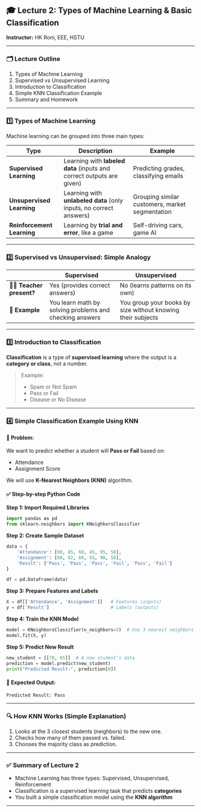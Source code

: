 ## 🎓 **Lecture 2: Types of Machine Learning & Basic Classification**


**Instructor:** HK Roni, EEE, HSTU

---

### 🗂️ **Lecture Outline**

1. Types of Machine Learning
2. Supervised vs Unsupervised Learning
3. Introduction to Classification
4. Simple KNN Classification Example
5. Summary and Homework

---

### 1️⃣ **Types of Machine Learning**

Machine learning can be grouped into three main types:

| Type                       | Description                                                           | Example                                         |
| -------------------------- | --------------------------------------------------------------------- | ----------------------------------------------- |
| **Supervised Learning**    | Learning with **labeled data** (inputs and correct outputs are given) | Predicting grades, classifying emails           |
| **Unsupervised Learning**  | Learning with **unlabeled data** (only inputs, no correct answers)    | Grouping similar customers, market segmentation |
| **Reinforcement Learning** | Learning by **trial and error**, like a game                          | Self-driving cars, game AI                      |

---

### 2️⃣ **Supervised vs Unsupervised: Simple Analogy**

|                            | Supervised                                              | Unsupervised                                                |
| -------------------------- | ------------------------------------------------------- | ----------------------------------------------------------- |
| 👩‍🏫 **Teacher present?** | Yes (provides correct answers)                          | No (learns patterns on its own)                             |
| 📘 **Example**             | You learn math by solving problems and checking answers | You group your books by size without knowing their subjects |

---

### 3️⃣ **Introduction to Classification**

**Classification** is a type of **supervised learning** where the output is a **category or class**, not a number.

> Example:
>
> * Spam or Not Spam
> * Pass or Fail
> * Disease or No Disease

---

### 4️⃣ **Simple Classification Example Using KNN**

#### 🧪 Problem:

We want to predict whether a student will **Pass or Fail** based on:

* Attendance
* Assignment Score

We will use **K-Nearest Neighbors (KNN)** algorithm.

#### ✅ Step-by-step Python Code

**Step 1: Import Required Libraries**

```python
import pandas as pd
from sklearn.neighbors import KNeighborsClassifier
```

**Step 2: Create Sample Dataset**

```python
data = {
    'Attendance': [90, 85, 60, 45, 95, 50],
    'Assignment': [88, 82, 60, 55, 90, 58],
    'Result': ['Pass', 'Pass', 'Pass', 'Fail', 'Pass', 'Fail']
}

df = pd.DataFrame(data)
```

**Step 3: Prepare Features and Labels**

```python
X = df[['Attendance', 'Assignment']]   # Features (inputs)
y = df['Result']                       # Labels (outputs)
```

**Step 4: Train the KNN Model**

```python
model = KNeighborsClassifier(n_neighbors=3)  # Use 3 nearest neighbors
model.fit(X, y)
```

**Step 5: Predict New Result**

```python
new_student = [[70, 65]]  # A new student’s data
prediction = model.predict(new_student)
print("Predicted Result:", prediction[0])
```

#### 📌 Expected Output:

```
Predicted Result: Pass
```

---

### 🔍 **How KNN Works (Simple Explanation)**

1. Looks at the 3 closest students (neighbors) to the new one.
2. Checks how many of them passed vs. failed.
3. Chooses the majority class as prediction.

---

### ✅ **Summary of Lecture 2**

* Machine Learning has three types: Supervised, Unsupervised, Reinforcement
* Classification is a supervised learning task that predicts **categories**
* You built a simple classification model using the **KNN algorithm**

---
